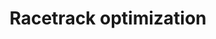 ---
link: /designopt/projects/2015/desopt_2015_03.pdf
title: Racetrack optimization
authors: F. Gadau, L. Jaramillo, M. Lin, B. Thompson
year: 2015
categories: 598studentproject
---